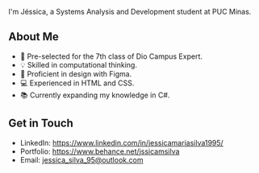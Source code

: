 I'm Jéssica, a Systems Analysis and Development student at PUC Minas.

## About Me

- 🚀 Pre-selected for the 7th class of Dio Campus Expert.
- 💡 Skilled in computational thinking.
- 🎨 Proficient in design with Figma.
- 💻 Experienced in HTML and CSS.
- 📚 Currently expanding my knowledge in C#.

## Get in Touch

- LinkedIn: https://www.linkedin.com/in/jessicamariasilva1995/
- Portfolio: https://www.behance.net/jssicamsilva
- Email: jessica_silva_95@outlook.com
